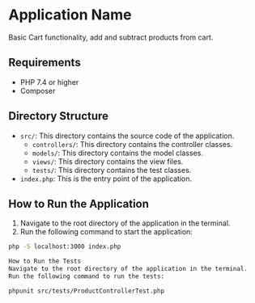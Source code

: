 # Application Name

Basic Cart functionality, add and subtract products from cart.

## Requirements

- PHP 7.4 or higher
- Composer



## Directory Structure

- `src/`: This directory contains the source code of the application.
  - `controllers/`: This directory contains the controller classes.
  - `models/`: This directory contains the model classes.
  - `views/`: This directory contains the view files.
  - `tests/`: This directory contains the test classes.
- `index.php`: This is the entry point of the application.

## How to Run the Application

1. Navigate to the root directory of the application in the terminal.
2. Run the following command to start the application:

```bash
php -S localhost:3000 index.php

How to Run the Tests
Navigate to the root directory of the application in the terminal.
Run the following command to run the tests:

phpunit src/tests/ProductControllerTest.php